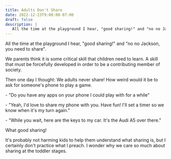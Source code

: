 ```yaml
---
title: Adults Don't Share
date: 2022-12-23T9:00:00-07:00
draft: false
description: |
   All the time at the playground I hear, "good sharing!" and "no no Jackson, you need to share"...
---
```


All the time at the playground I hear, "good sharing!" and "no no Jackson, you need to share".

We parents think it is some critical skill that children need to learn. A skill that must be forcefully developed in order to be a contributing member of society.

Then one day I thought: We adults never share! How weird would it be to ask for someone's phone to play a game.

\- "Do you have any apps on your phone I could play with for a while"

\- "Yeah, I'd love to share my phone with you. Have fun! I'll set a timer so we know when it's my turn again."

\- "While you wait, here are the keys to my car. It's the Audi A5 over there."

What good sharing! 

It's probably not harming kids to help them understand what sharing is, but I certainly don't practice what I preach. I wonder why we care so much about sharing at the toddler stages.